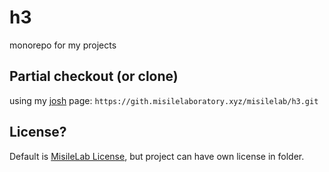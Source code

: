 # h3

monorepo for my projects

## Partial checkout (or clone)

using my [josh](https://github.com/josh-project/josh) page: `https://gith.misilelaboratory.xyz/misilelab/h3.git`

## License?

Default is [MisileLab License](./LICENSE.md), but project can have own license in folder.
